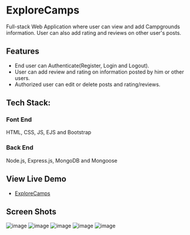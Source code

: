 # ExploreCamps
Full-stack Web Application where user can view and add Campgrounds information. User can also add rating and reviews on other user's posts.

## Features
* End user can Authenticate(Register, Login and Logout).
* User can add review and rating on information posted by him or other users.
* Authorized user can edit or delete posts and rating/reviews.

## Tech Stack: 
### Font End
HTML, CSS, JS, EJS and Bootstrap

### Back End
Node.js, Express.js, MongoDB and Mongoose

## View Live Demo
* [ExploreCamps](https://protected-dusk-63517.herokuapp.com/)

## Screen Shots
![image](https://user-images.githubusercontent.com/45028951/113508361-3817f480-956d-11eb-8754-9dfd382d2ab7.png)
![image](https://user-images.githubusercontent.com/45028951/113508405-744b5500-956d-11eb-95eb-3dba8cfec0f1.png)
![image](https://user-images.githubusercontent.com/45028951/113508453-bd030e00-956d-11eb-9aa6-616a9f4b27ac.png)
![image](https://user-images.githubusercontent.com/45028951/113508735-40712f00-956f-11eb-8ef5-f04fa6cc330b.png)
![image](https://user-images.githubusercontent.com/45028951/113508835-e6bd3480-956f-11eb-9251-fe522a0f4a11.png)




